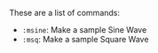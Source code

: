 These are a list of commands:

- ```:msine```: Make a sample Sine Wave
- ```:msq```: Make a sample Square Wave
